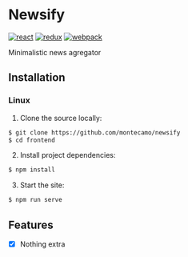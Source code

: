 # Newsify 
[![react](https://aleen42.github.io/badges/src/react.svg)](https://aleen42.github.io/badges/src/react.svg)
[![redux](https://aleen42.github.io/badges/src/redux.svg)](https://aleen42.github.io/badges/src/redux.svg)
[![webpack](https://aleen42.github.io/badges/src/webpack.svg)](https://aleen42.github.io/badges/src/webpack.svg)

Minimalistic news agregator

## Installation

### Linux
1. Clone the source locally:

```sh
$ git clone https://github.com/montecamo/newsify
$ cd frontend 
```

2. Install project dependencies:

```sh
$ npm install
```

3. Start the site:

```sh
$ npm run serve 
```

## Features

- [x] Nothing extra 
